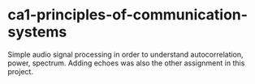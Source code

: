 # ca1-principles-of-communication-systems

Simple audio signal processing in order to understand autocorrelation, power, spectrum. Adding echoes was also the other assignment in this project.
